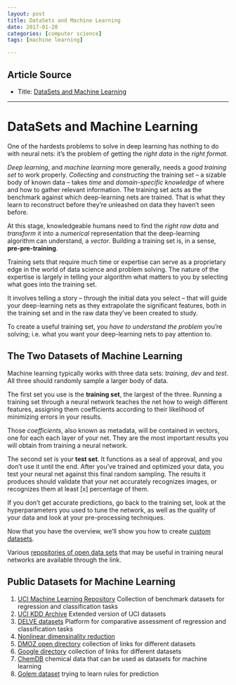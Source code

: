 ```yaml
---
layout: post
title: DataSets and Machine Learning 
date: 2017-01-20
categories: [computer science]
tags: [machine learning]

---
```


## Article Source
* Title: [DataSets and Machine Learning](https://deeplearning4j.org/data-sets-ml)

---

DataSets and Machine Learning
===

One of the hardests problems to solve in deep learning has nothing to do with neural nets: it’s the problem of getting the *right data* in the *right format*.

*Deep learning*, and *machine learning* more generally, needs a *good training set* to work properly. *Collecting* and *constructing* the training set – a sizable body of known data – takes *time* and *domain-specific knowledge* of where and how to gather relevant information. The training set acts as the benchmark against which deep-learning nets are trained. That is what they learn to reconstruct before they’re unleashed on data they haven’t seen before.

At this stage, knowledgeable humans need to find the *right raw data* and *transform* it into a *numerical* representation that the deep-learning algorithm can understand, a *vector*. Building a training set is, in a sense, **pre-pre-training**.

Training sets that require much time or expertise can serve as a proprietary edge in the world of data science and problem solving. The nature of the expertise is largely in telling your algorithm what matters to you by selecting what goes into the training set.

It involves telling a story – through the initial data you select – that will guide your deep-learning nets as they extrapolate the significant features, both in the training set and in the raw data they’ve been created to study.

To create a useful training set, you *have to understand the problem* you’re solving; i.e. what you want your deep-learning nets to pay attention to.

## The Two Datasets of Machine Learning

Machine learning typically works with three data sets: *training*, *dev* and *test*. All three should randomly sample a larger body of data.

The first set you use is the **training set**, the largest of the three. Running a training set through a neural network teaches the net how to weigh different features, assigning them coefficients according to their likelihood of minimizing errors in your results.

Those *coefficients*, also known as metadata, will be contained in vectors, one for each each layer of your net. They are the most important results you will obtain from training a neural network.

The second set is your **test set**. It functions as a seal of approval, and you don’t use it until the end. After you’ve trained and optimized your data, you test your neural net against this final random sampling. The results it produces should validate that your net accurately recognizes images, or recognizes them at least [x] percentage of them.

If you don’t get accurate predictions, go back to the training set, look at the hyperparameters you used to tune the network, as well as the quality of your data and look at your pre-processing techniques.

Now that you have the overview, we’ll show you how to create [custom datasets](https://deeplearning4j.org/customdatasets.html).

Various [repositories of open data sets](https://deeplearning4j.org/opendata) that may be useful in training neural networks are available through the link.

## Public Datasets for Machine Learning


1.  [UCI Machine Learning Repository](http://archive.ics.uci.edu/ml/)
    Collection of benchmark datasets for regression and classification
    tasks
2.  [UCI KDD Archive](http://kdd.ics.uci.edu/) Extended version of UCI
    datasets
3.  [DELVE
    datasets](http://www.cs.toronto.edu/~delve/data/datasets.html)
    Platform for comparative assessment of regression and classification
    tasks
4.  [Nonlinear dimensinality
    reduction](http://isomap.stanford.edu/datasets.html)
5.  [DMOZ open
    directory](http://www.dmoz.org/Computers/Artificial_Intelligence/Machine_Learning/Datasets/)
    collection of links for different datasets
6.  [Google
    directory](http://www.google.com/Top/Computers/Artificial_Intelligence/Machine_Learning/Datasets/)
    collection of links for different datasets
7.  [ChemDB](http://cdb.ics.uci.edu/cgibin/LearningDatasetsWeb.psp)
    chemical data that can be used as datasets for machine learning
8.  [Golem
    dataset](http://www.comlab.ox.ac.uk/activities/machinelearning/applications.html)
    trying to learn rules for prediction